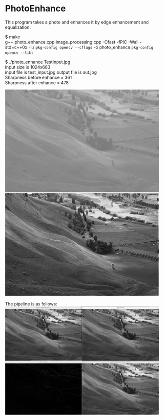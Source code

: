# PhotoEnhance
This program takes a photo and enhances it by edge enhancement and equalization.

$ make           
g++ photo_enhance.cpp image_processing.cpp -Ofast -fPIC -Wall -std=c++0x -I./ `pkg-config opencv --cflags`   -o  photo_enhance `pkg-config opencv --libs` 

$ ./photo_enhance TestInput.jpg           
Input size is 1024x683          
input file is test_input.jpg output file is out.jpg         
Sharpness before enhance = 361         
Sharpness after  enhance = 478         


![alt text](TestInput.jpg)
![alt text](EdgeEnhance.jpg)

The pipeline is as follows:
![alt text](pipeline.png)
